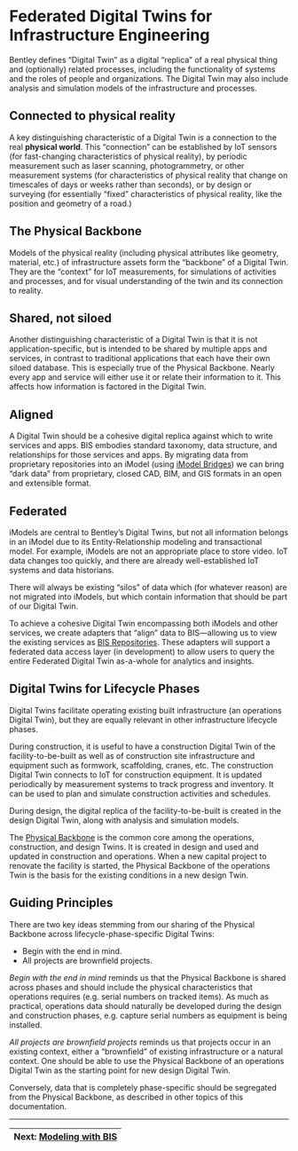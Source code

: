 
# Federated Digital Twins for Infrastructure Engineering

Bentley defines “Digital Twin” as a digital “replica” of a real physical thing and (optionally) related processes, including the functionality of systems and the roles of people and organizations. The Digital Twin may also include analysis and simulation models of the infrastructure and processes.

## Connected to physical reality

A key distinguishing characteristic of a Digital Twin is a connection to the real **physical world**. This “connection” can be established by IoT sensors (for fast-changing characteristics of physical reality), by periodic measurement such as laser scanning, photogrammetry, or other measurement systems (for characteristics of physical reality that change on timescales of days or weeks rather than seconds), or by design or surveying (for essentially “fixed” characteristics of physical reality, like the position and geometry of a road.)

## The Physical Backbone

Models of the physical reality (including physical attributes like geometry, material, etc.) of infrastructure assets form the “backbone” of a Digital Twin. They are the “context” for IoT measurements, for simulations of activities and processes, and for visual understanding of the twin and its connection to reality.

## Shared, not siloed

Another distinguishing characteristic of a Digital Twin is that it is not application-specific, but is intended to be shared by multiple apps and services, in contrast to traditional applications that each have their own siloed database.  This is especially true of the Physical Backbone. Nearly every app and service will either use it or relate their information to it. This affects how information is factored in the Digital Twin.

## Aligned

A Digital Twin should be a cohesive digital replica against which to write services and apps. BIS embodies standard taxonomy, data structure, and relationships for those services and apps. By migrating data from proprietary repositories into an iModel (using [iModel Bridges](../../learning/imodel-bridges.md)) we can bring “dark data” from proprietary, closed CAD, BIM, and GIS formats in an open and extensible format.

## Federated

iModels are central to Bentley’s Digital Twins, but not all information belongs in an iModel due to its Entity-Relationship modeling and transactional model. For example, iModels are not an appropriate place to store video. IoT data changes too quickly, and there are already well-established IoT systems and data historians.

There will always be existing “silos” of data which (for whatever reason) are not migrated into iModels, but which contain information that should be part of our Digital Twin.

To achieve a cohesive Digital Twin encompassing both iModels and other services, we create adapters that “align” data to BIS—allowing us to view the existing services as [BIS Repositories](./glossary.md#Bis-Repository). These adapters will support a federated data access layer (in development) to allow users to query the entire Federated Digital Twin as-a-whole for analytics and insights.

## Digital Twins for Lifecycle Phases

Digital Twins facilitate operating existing built infrastructure (an operations Digital Twin), but they are equally relevant in other infrastructure lifecycle phases.

During construction, it is useful to have a construction Digital Twin of the facility-to-be-built as well as of construction site infrastructure and equipment such as formwork, scaffolding, cranes, etc. The construction Digital Twin connects to IoT for construction equipment. It is updated periodically by measurement systems to track progress and inventory. It can be used to plan and simulate construction activities and schedules.

During design, the digital replica of the facility-to-be-built is created in the design Digital Twin, along with analysis and simulation models.

The [Physical Backbone](#the-physical-backbone) is the common core among the operations, construction, and design Twins. It is created in design and used and updated in construction and operations. When a new capital project to renovate the facility is started, the Physical Backbone of the operations Twin is the basis for the existing conditions in a new design Twin.

## Guiding Principles

There are two key ideas stemming from our sharing of the Physical Backbone across lifecycle-phase-specific Digital Twins:

- Begin with the end in mind.
- All projects are brownfield projects.

*Begin with the end in mind* reminds us that the Physical Backbone is shared across phases and should include the physical characteristics that operations requires (e.g. serial numbers on tracked items). As much as practical, operations data should naturally be developed during the design and construction phases, e.g. capture serial numbers as equipment is being installed.

*All projects are brownfield projects* reminds us that projects occur in an existing context, either a “brownfield” of existing infrastructure or a natural context. One should be able to use the Physical Backbone of an operations Digital Twin as the starting point for new design Digital Twin.

Conversely, data that is completely phase-specific should be segregated from the Physical Backbone, as described in other topics of this documentation.

---
| Next: [Modeling with BIS](./modeling-with-bis.md)
|:---
